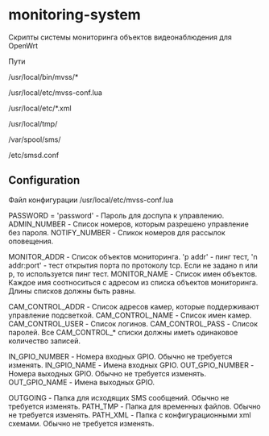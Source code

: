 # monitoring-system
Скрипты системы мониторинга объектов видеонаблюдения для OpenWrt

Пути

/usr/local/bin/mvss/*

/usr/local/etc/mvss-conf.lua

/usr/local/etc/*.xml

/usr/local/tmp/

/var/spool/sms/

/etc/smsd.conf

## Configuration
Файл конфигурации /usr/local/etc/mvss-conf.lua

PASSWORD = 'password' - Пароль для доспупа к управлению.
ADMIN_NUMBER - Список номеров, которым разрешено управление без пароля.
NOTIFY_NUMBER - Спикок номеров для рассылок оповещения.

MONITOR_ADDR - Список объектов мониторинга. 'p addr' - пинг тест, 'n addr:port' - тест открытия порта по протоколу tcp. Если не задано n или p, то используется пинг тест.
MONITOR_NAME - Список имен объектов. Каждое имя соотноситься с адресом из списка объектов мониторинга. Длины списков должны быть равны.

CAM_CONTROL_ADDR - Список адресов камер, которые поддерживают управление подсветкой.
CAM_CONTROL_NAME - Список имен камер.
CAM_CONTROL_USER - Список логинов.
CAM_CONTROL_PASS - Список паролей.
Все CAM_CONTROL_* списки должны иметь одинаковое количество записей.

IN_GPIO_NUMBER - Номера входных GPIO. Обычно не требуется изменять.
IN_GPIO_NAME - Имена входных GPIO.
OUT_GPIO_NUMBER - Номера выходных GPIO. Обычно не требуется изменять.
OUT_GPIO_NAME - Имена выходных GPIO.

OUTGOING - Папка для исходящих SMS сообщений. Обычно не требуется изменять.
PATH_TMP - Папка для временных файлов. Обычно не требуется изменять.
PATH_XML - Папка с конфигурационными xml схемами. Обычно не требуется изменять.

